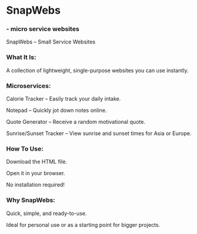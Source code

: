 # SnapWebs
### - micro service websites
SnapWebs – Small Service Websites

### What It Is:
A collection of lightweight, single-purpose websites you can use instantly.

### Microservices:

Calorie Tracker – Easily track your daily intake.

Notepad – Quickly jot down notes online.

Quote Generator – Receive a random motivational quote.

Sunrise/Sunset Tracker – View sunrise and sunset times for Asia or Europe.

### How To Use:

Download the HTML file.

Open it in your browser.

No installation required!

### Why SnapWebs:

Quick, simple, and ready-to-use.

Ideal for personal use or as a starting point for bigger projects.
